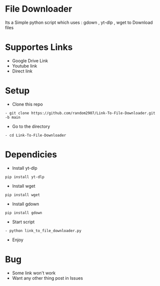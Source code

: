 # File Downloader
Its a Simple python script which uses : gdown , yt-dlp , wget to Download files

# Supportes Links
- Google Drive Link
- Youtube link
- Direct link

# Setup
- Clone this repo
```
- git clone https://github.com/random2907/Link-To-File-Downloader.git -b main
```
- Go to the directory
```
- cd Link-To-File-Downloader
```
# Dependicies
- Install yt-dlp
```
pip install yt-dlp
```
- Install wget
```
pip install wget
```
- Install gdown
```
pip install gdown
```


- Start script
```
- python link_to_file_downloader.py
```
- Enjoy

# Bug
- Some link won't work 
- Want any other thing post in Issues


